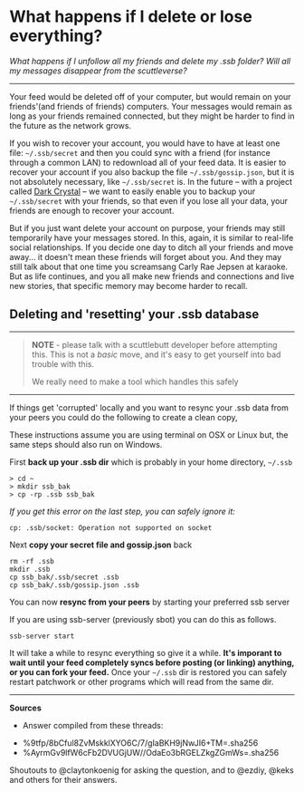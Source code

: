 # What happens if I delete or lose everything?

*What happens if I unfollow all my friends and delete my .ssb folder? Will all my messages disappear from the scuttleverse?*

---

Your feed would be deleted off of your computer, but would remain on your friends'(and friends of friends) computers. Your messages would remain as long as your friends remained connected, but they might be harder to find in the future as the network grows.

If you wish to recover your account, you would have to have at least one file: `~/.ssb/secret` and then you could sync with a friend (for instance through a common LAN) to redownload all of your feed data. It is easier to recover your account if you also backup the file `~/.ssb/gossip.json`, but it is not absolutely necessary, like `~/.ssb/secret` is. In the future – with a project called [Dark Crystal](https://darkcrystal.pw/) – we want to easily enable you to backup your `~/.ssb/secret` with your friends, so that even if you lose all your data, your friends are enough to recover your account.

But if you just want delete your account on purpose, your friends may still temporarily have your messages stored. In this, again, it is similar to real-life social relationships. If you decide one day to ditch all your friends and move away... it doesn't mean these friends will forget about you. And they may still talk about that one time you screamsang Carly Rae Jepsen at karaoke.  But as life continues, and you all make new friends and connections and live new stories, that specific memory may become harder to recall.

## Deleting and 'resetting' your .ssb database

---

> **NOTE** - please talk with a scuttlebutt developer before attempting this. This is not a _basic_ move, and it's easy to get yourself into bad trouble with this.
>
> We really need to make a tool which handles this safely
----

If things get 'corrupted' locally and you want to resync your .ssb data from your peers you could do the following to create a clean copy,  

These instructions assume you are using terminal on OSX or Linux but, the same steps should also run on Windows.

First **back up your .ssb dir** which is probably in your home directory, `~/.ssb`
```
> cd ~                                          
> mkdir ssb_bak                                                                   
> cp -rp .ssb ssb_bak
```

_If you get this error on the last step, you can safely ignore it:_
```                                                               
cp: .ssb/socket: Operation not supported on socket
```

Next **copy your secret file and gossip.json** back 
```
rm -rf .ssb
mkdir .ssb
cp ssb_bak/.ssb/secret .ssb
cp ssb_bak/.ssb/gossip.json .ssb
```

You can now **resync from your peers** by starting your preferred ssb server

If you are using ssb-server (previously sbot) you can do this as follows. 
```
ssb-server start
```

It will take a while to resync everything so give it a while. **It's imporant to wait until your feed completely syncs before posting (or linking) anything, or you can fork your feed.** Once your `~/.ssb` dir is restored you can safely restart patchwork or other programs which will read from the same dir.

---

**Sources**
* Answer compiled from these threads:

- %9tfp/8bCful8ZvMskklXYO6C/7/gIaBKH9jNwJI6+TM=.sha256
- %AyrmGv9lfW6cFb2DVUGjUW//OdaEo3bRGELZkgZGmWs=.sha256

Shoutouts to @claytonkoenig for asking the question, and to @ezdiy, @keks and others for their answers.
